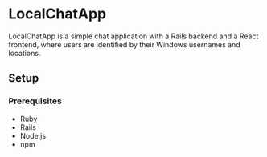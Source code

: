 # LocalChatApp

LocalChatApp is a simple chat application with a Rails backend and a React frontend, where users are identified by their Windows usernames and locations.

## Setup

### Prerequisites

- Ruby
- Rails
- Node.js
- npm